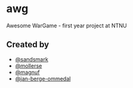 # awg
Awesome WarGame - first year project at NTNU

## Created by
* [@sandsmark](https://github.com/sandsmark)
* [@mollerse](https://github.com/mollerse)
* [@magnuf](https://github.com/magnuf)
* [@jan-berge-ommedal](https://github.com/jan-berge-ommedal)
